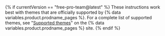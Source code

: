 {% if currentVersion == "free-pro-team@latest" %}
These instructions work best with themes that are officially supported by
{% data variables.product.prodname_pages %}. For a complete list of supported themes, see "[Supported themes](https://pages.github.com/themes/)" on the {% data variables.product.prodname_pages %} site.
{% endif %}
